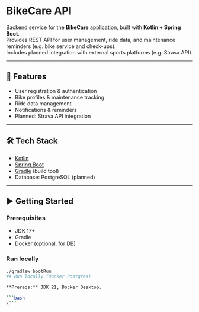# BikeCare API

Backend service for the **BikeCare** application, built with **Kotlin + Spring Boot**.  
Provides REST API for user management, ride data, and maintenance reminders (e.g. bike service and check-ups).  
Includes planned integration with external sports platforms (e.g. Strava API).

---

## 🚀 Features
- User registration & authentication
- Bike profiles & maintenance tracking
- Ride data management
- Notifications & reminders
- Planned: Strava API integration

---

## 🛠 Tech Stack
- [Kotlin](https://kotlinlang.org/)
- [Spring Boot](https://spring.io/projects/spring-boot)
- [Gradle](https://gradle.org/) (build tool)
- Database: PostgreSQL (planned)

---

## ▶️ Getting Started

### Prerequisites
- JDK 17+
- Gradle
- Docker (optional, for DB)

### Run locally
```bash
./gradlew bootRun
## Run locally (Docker Postgres)

**Prereqs:** JDK 21, Docker Desktop.

```bash
\```
